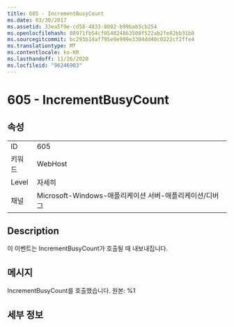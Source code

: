 ```yaml
---
title: 605 - IncrementBusyCount
ms.date: 03/30/2017
ms.assetid: 33ea5f9e-cd58-4833-8082-b99bab5cb254
ms.openlocfilehash: 08971fb54cf054024863508f522ab2fe82bb31b8
ms.sourcegitcommit: bc293b14af795e0e999e3304dd40c0222cf2ffe4
ms.translationtype: MT
ms.contentlocale: ko-KR
ms.lasthandoff: 11/26/2020
ms.locfileid: "96246903"
---
```

# <a name="605---incrementbusycount"></a>605 - IncrementBusyCount

## <a name="properties"></a>속성  
  
|||  
|-|-|  
|ID|605|  
|키워드|WebHost|  
|Level|자세히|  
|채널|Microsoft-Windows-애플리케이션 서버-애플리케이션/디버그|  
  
## <a name="description"></a>Description  

 이 이벤트는 IncrementBusyCount가 호출될 때 내보내집니다.  
  
## <a name="message"></a>메시지  

 IncrementBusyCount를 호출했습니다. 원본: %1  
  
## <a name="details"></a>세부 정보
